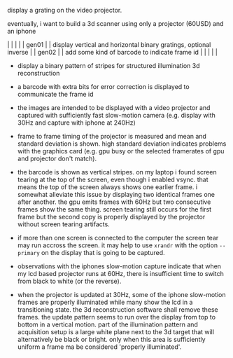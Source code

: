 display a grating on the video projector.

eventually, i want to build a 3d scanner using only a projector
(60USD) and an iphone


|       |   |                                                                   |
| gen01 |   | display vertical and horizontal binary gratings, optional inverse |
| gen02 |   | add some kind of barcode to indicate frame id                     |
|       |   |                                                                   |


- display a binary pattern of stripes for structured illumination 3d
  reconstruction
- a barcode with extra bits for error correction is displayed to
  communicate the frame id
- the images are intended to be displayed with a video projector and
  captured with sufficiently fast slow-motion camera (e.g. display
  with 30Hz and capture with iphone at 240Hz)
  
- frame to frame timing of the projector is measured and mean and
  standard deviation is shown. high standard deviation indicates
  problems with the graphics card (e.g. gpu busy or the selected
  framerates of gpu and projector don't match).
  
- the barcode is shown as vertical stripes. on my laptop i found
  screen tearing at the top of the screen, even though i enabled
  vsync. that means the top of the screen always shows one earlier
  frame. i somewhat alleviate this issue by displaying two identical
  frames one after another. the gpu emits frames with 60Hz but two
  consecutive frames show the same thing. screen tearing still occurs
  for the first frame but the second copy is properly displayed by the
  projector without screen tearing artifacts.
  
- if more than one screen is connected to the computer the screen tear
  may run accross the screen. it may help to use `xrandr` with the
  option `--primary` on the display that is going to be captured.

- observations with the iphones slow-motion capture indicate that when
  my lcd based projector runs at 60Hz, there is insufficient time to
  switch from black to white (or the reverse).

- when the projector is updated at 30Hz, some of the iphone
  slow-motion frames are properly illuminated while many show the lcd
  in a transitioning state. the 3d reconstruction software shall
  remove these frames. the update pattern seems to run over the
  display from top to bottom in a vertical motion. part of the
  illumination pattern and acquisition setup is a large white plane
  next to the 3d target that will alternatively be black or
  bright. only when this area is sufficiently uniform a frame ma be
  considered 'properly illuminated'.
